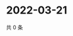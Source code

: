 # 2022-03-21

共 0 条

<!-- BEGIN WEIBO -->
<!-- 最后更新时间 Mon Mar 21 2022 04:15:05 GMT+0800 (China Standard Time) -->

<!-- END WEIBO -->
